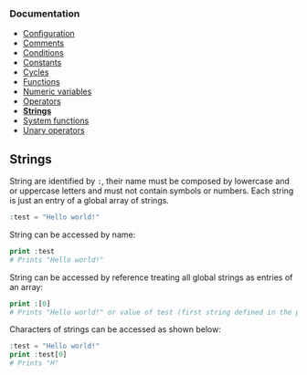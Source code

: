 ### Documentation
- [Configuration](documentation/configuration.md)
- [Comments](documentation/comments.md)
- [Conditions](documentation/conditions.md)
- [Constants](documentation/constants.md)
- [Cycles](documentation/cycles.md)
- [Functions](documentation/functions.md)
- [Numeric variables](documentation/numeric-variables.md)
- [Operators](documentation/operators.md)
- **[Strings](documentation/strings.md)**
- [System functions](documentation/system-functions.md)
- [Unary operators](documentation/unary-operators.md)

## Strings
String are identified by `:`, their name must be composed by lowercase and or uppercase letters and must not contain symbols or numbers. Each string is just an entry of a global array of strings.
```php
:test = "Hello world!"
```
String can be accessed by name:
```php
print :test
# Prints "Hello world!"
```
String can be accessed by reference treating all global strings as entries of an array:
```php
print :[0]
# Prints "Hello world!" or value of test (first string defined in the program)
```
Characters of strings can be accessed as shown below:
```php
:test = "Hello world!"
print :test[0]
# Prints "H"
```
